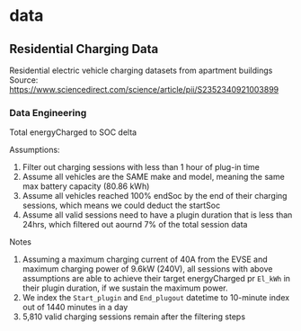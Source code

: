# data

## Residential Charging Data
Residential electric vehicle charging datasets from apartment buildings\
Source: https://www.sciencedirect.com/science/article/pii/S2352340921003899

### Data Engineering
Total energyCharged to SOC delta

Assumptions:
1. Filter out charging sessions with less than 1 hour of plug-in time
2. Assume all vehicles are the SAME make and model, meaning the same max battery capacity (80.86 kWh)
3. Assume all vehicles reached 100% endSoc by the end of their charging sessions, which means we could deduct the startSoc
4. Assume all valid sessions need to have a plugin duration that is less than 24hrs, which filtered out aournd 7% of the total session data

Notes
1. Assuming a maximum charging current of 40A from the EVSE and maximum charging power of 9.6kW (240V), all sessions with above assumptions are able to achieve their target energyCharged pr `El_kWh` in their plugin duration, if we sustain the maximum power. 
2. We index the `Start_plugin` and `End_plugout` datetime to 10-minute index out of 1440 minutes in a day
3. 5,810 valid charging sessions remain after the filtering steps